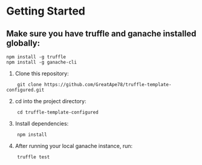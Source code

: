 # Getting Started

## Make sure you have truffle and ganache installed globally:
```shell
npm install -g truffle
npm install -g ganache-cli
```
1. Clone this repository:
```shell
    git clone https://github.com/GreatApe78/truffle-template-configured.git
```
2. cd into the project directory:
```shell
    cd truffle-template-configured
```
3. Install dependencies:
```shell
    npm install
```
4. After running your local ganache instance, run:
```shell
    truffle test
``` 